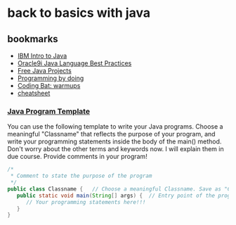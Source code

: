 # back to basics with java

## bookmarks
* [IBM Intro to Java](https://www.ibm.com/developerworks/java/tutorials/j-introtojava1/index.html)
* [Oracle9i Java Language Best Practices](https://docs.oracle.com/cd/A97688_16/generic.903/bp/java.htm)
* [Free Java Projects](https://www.javatpoint.com/free-java-projects)
* [Programming by doing](https://programmingbydoing.com/)
* [Coding Bat: warmups](https://codingbat.com/java)
* [cheatsheet](https://introcs.cs.princeton.edu/java/11cheatsheet/)

### [Java Program Template](http://www.ntu.edu.sg/home/ehchua/programming/java/j1a_Introduction.html)
You can use the following template to write your Java programs. Choose a meaningful "Classname" that reflects the purpose of your program, and write your programming statements inside the body of the main() method. Don't worry about the other terms and keywords now. I will explain them in due course. Provide comments in your program!

```java
/*
 * Comment to state the purpose of the program
 */
public class Classname {   // Choose a meaningful Classname. Save as "Classname.java"
   public static void main(String[] args) {  // Entry point of the program
      // Your programming statements here!!!
   }
}
```